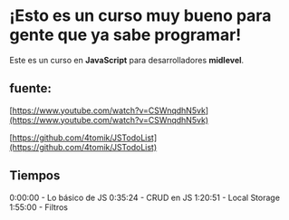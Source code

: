 # ¡Esto es un curso muy bueno para gente que ya sabe programar!

Este es un curso en **JavaScript** para desarrolladores **midlevel**.

## fuente:

[https://www.youtube.com/watch?v=CSWnqdhN5vk](https://www.youtube.com/watch?v=CSWnqdhN5vk)

[https://github.com/4tomik/JSTodoList](https://github.com/4tomik/JSTodoList)

## Tiempos

0:00:00​ - Lo básico de JS
0:35:24​ - CRUD en JS
1:20:51​ - Local Storage
1:55:00​ - Filtros

